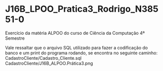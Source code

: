 # J16B_LPOO_Pratica3_Rodrigo_N38551-0
Exercício da matéria ALPOO do curso de Ciência da Computação 4ª Semestre 

Vale ressaltar que o arquivo SQL utilizado para fazer a codificação do banco e um print do programa rodando, se encontra no seguinte caminho:
CadastroCliente/Cadastro_Cliente.sql
CadastroCliente/J16B_ALPOO.Prática3.png
